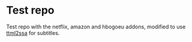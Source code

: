 # Test repo
Test repo with the netflix, amazon and hbogoeu addons, modified to use [ttml2ssa](https://github.com/Paco8/ttml2ssa) for subtitles.
